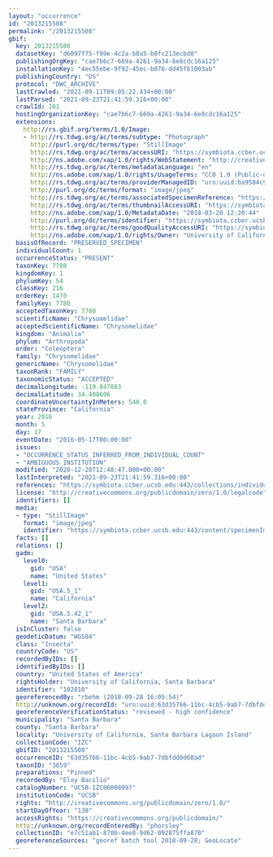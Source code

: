 ```yaml
---
layout: "occurrence"
id: "2013215508"
permalink: "/2013215508"
gbif:
  key: 2013215508
  datasetKey: "d6097f75-f99e-4c2a-b8a5-b0fc213ecbd0"
  publishingOrgKey: "cae7b6c7-669a-4261-9a34-6e8cdc16a125"
  installationKey: "4ec55ebe-9f92-45ec-b076-dd45f61003ab"
  publishingCountry: "US"
  protocol: "DWC_ARCHIVE"
  lastCrawled: "2021-09-11T09:05:22.434+00:00"
  lastParsed: "2021-09-23T21:41:59.316+00:00"
  crawlId: 161
  hostingOrganizationKey: "cae7b6c7-669a-4261-9a34-6e8cdc16a125"
  extensions:
    http://rs.gbif.org/terms/1.0/Image:
    - http://rs.tdwg.org/ac/terms/subtype: "Photograph"
      http://purl.org/dc/terms/type: "StillImage"
      http://rs.tdwg.org/ac/terms/accessURI: "https://symbiota.ccber.ucsb.edu:443/content/specimenImages/UCSB_IZC/UCSB-IZC00008/UCSB-IZC00008997_lg.jpg"
      http://ns.adobe.com/xap/1.0/rights/WebStatement: "http://creativecommons.org/publicdomain/zero/1.0/"
      http://rs.tdwg.org/ac/terms/metadataLanguage: "en"
      http://ns.adobe.com/xap/1.0/rights/UsageTerms: "CC0 1.0 (Public-domain)"
      http://rs.tdwg.org/ac/terms/providerManagedID: "urn:uuid:ba9584c9-aab4-43dc-bbb3-fe839a84eb6e"
      http://purl.org/dc/terms/format: "image/jpeg"
      http://rs.tdwg.org/ac/terms/associatedSpecimenReference: "https://symbiota.ccber.ucsb.edu:443/collections/individual/index.php?occid=102810"
      http://rs.tdwg.org/ac/terms/thumbnailAccessURI: "https://symbiota.ccber.ucsb.edu:443/content/specimenImages/UCSB_IZC/UCSB-IZC00008/UCSB-IZC00008997_tn.jpg"
      http://ns.adobe.com/xap/1.0/MetadataDate: "2018-03-20 12:20:44"
      http://purl.org/dc/terms/identifier: "https://symbiota.ccber.ucsb.edu:443/content/specimenImages/UCSB_IZC/UCSB-IZC00008/UCSB-IZC00008997_lg.jpg"
      http://rs.tdwg.org/ac/terms/goodQualityAccessURI: "https://symbiota.ccber.ucsb.edu:443/content/specimenImages/UCSB_IZC/UCSB-IZC00008/UCSB-IZC00008997.jpg"
      http://ns.adobe.com/xap/1.0/rights/Owner: "University of California, Santa Barbara"
  basisOfRecord: "PRESERVED_SPECIMEN"
  individualCount: 1
  occurrenceStatus: "PRESENT"
  taxonKey: 7780
  kingdomKey: 1
  phylumKey: 54
  classKey: 216
  orderKey: 1470
  familyKey: 7780
  acceptedTaxonKey: 7780
  scientificName: "Chrysomelidae"
  acceptedScientificName: "Chrysomelidae"
  kingdom: "Animalia"
  phylum: "Arthropoda"
  order: "Coleoptera"
  family: "Chrysomelidae"
  genericName: "Chrysomelidae"
  taxonRank: "FAMILY"
  taxonomicStatus: "ACCEPTED"
  decimalLongitude: -119.847083
  decimalLatitude: 34.408606
  coordinateUncertaintyInMeters: 548.0
  stateProvince: "California"
  year: 2016
  month: 5
  day: 17
  eventDate: "2016-05-17T00:00:00"
  issues:
  - "OCCURRENCE_STATUS_INFERRED_FROM_INDIVIDUAL_COUNT"
  - "AMBIGUOUS_INSTITUTION"
  modified: "2020-12-28T12:48:47.000+00:00"
  lastInterpreted: "2021-09-23T21:41:59.316+00:00"
  references: "https://symbiota.ccber.ucsb.edu:443/collections/individual/index.php?occid=102810"
  license: "http://creativecommons.org/publicdomain/zero/1.0/legalcode"
  identifiers: []
  media:
  - type: "StillImage"
    format: "image/jpeg"
    identifier: "https://symbiota.ccber.ucsb.edu:443/content/specimenImages/UCSB_IZC/UCSB-IZC00008/UCSB-IZC00008997_lg.jpg"
  facts: []
  relations: []
  gadm:
    level0:
      gid: "USA"
      name: "United States"
    level1:
      gid: "USA.5_1"
      name: "California"
    level2:
      gid: "USA.5.42_1"
      name: "Santa Barbara"
  isInCluster: false
  geodeticDatum: "WGS84"
  class: "Insecta"
  countryCode: "US"
  recordedByIDs: []
  identifiedByIDs: []
  country: "United States of America"
  rightsHolder: "University of California, Santa Barbara"
  identifier: "102810"
  georeferencedBy: "rbehm (2018-09-28 16:05:54)"
  http://unknown.org/recordId: "urn:uuid:63d35766-11bc-4cb5-9ab7-7dbfdd0d68ad"
  georeferenceVerificationStatus: "reviewed - high confidence"
  municipality: "Santa Barbara"
  county: "Santa Barbara"
  locality: "University of California, Santa Barbara Lagoon Island"
  collectionCode: "IZC"
  gbifID: "2013215508"
  occurrenceID: "63d35766-11bc-4cb5-9ab7-7dbfdd0d68ad"
  taxonID: "3859"
  preparations: "Pinned"
  recordedBy: "Eloy Bacilio"
  catalogNumber: "UCSB-IZC00008997"
  institutionCode: "UCSB"
  rights: "http://creativecommons.org/publicdomain/zero/1.0/"
  startDayOfYear: "138"
  accessRights: "https://creativecommons.org/publicdomain/"
  http://unknown.org/recordEnteredBy: "phorsley"
  collectionID: "e7c51ab1-870b-4ee8-9d62-092875ffa870"
  georeferenceSources: "georef batch tool 2018-09-28; GeoLocate"
---
```

